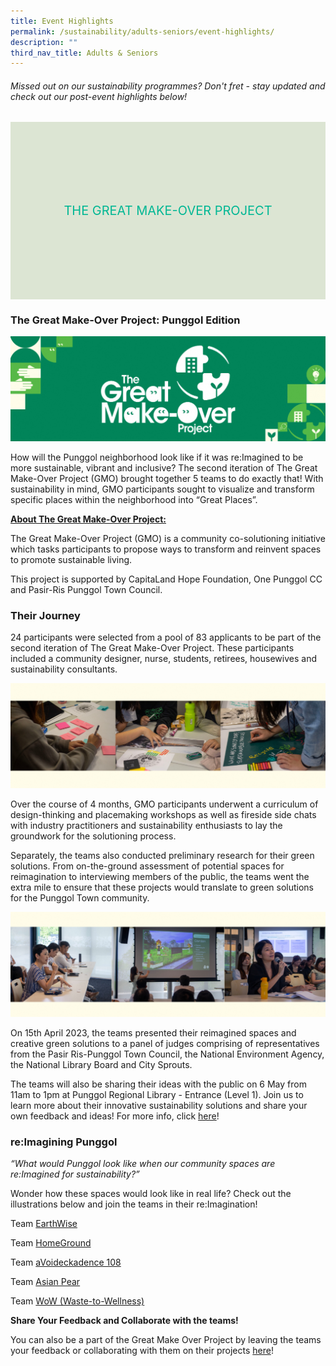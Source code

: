 ```yaml
---
title: Event Highlights
permalink: /sustainability/adults-seniors/event-highlights/
description: ""
third_nav_title: Adults & Seniors
---
```

<style type="text/css">
/* Links */
.content a { color: #322987; }
.content a:focus,
.content a:hover { color: #28216c; }

/* Button Outline */
.bp-button { padding-left: 1.5rem; padding-right: 1.5rem; }
.bp-button.is-primary-outline { border: 1px solid #322987; color: #322987; background-color: transparent; text-decoration: none; }
.bp-button.is-primary-outline:focus,
.bp-button.is-primary-outline:hover { border: 1px solid #322987; color: #cff2e8; background-color: #322987; text-decoration: none; }

/* Responsive Iframe */
.responsive-iframe { position: absolute; top: 0; left: 0; bottom: 0; right: 0; width: 100%; height: 100%; }
.responsive-iframe-container { position: relative; overflow: hidden; width: 100%; }
.responsive-iframe-container.ratio-16by9 { padding-top: 56.25%; }
.responsive-iframe-container.ratio-4by3 { padding-top: 75%; }
.responsive-iframe-container.ratio-3by2 { padding-top: 66.66%; }
.responsive-iframe-container.ratio-1by1 { padding-top: 100%; }

/* Click Box */
.clickbox { display: block; position: relative; width: 100%; padding-bottom: 56.25%; background-color: transparent; }
.clickbox span { padding: .5rem; }
.clickbox a { position: absolute; display: flex; width: 100%; height: 100%; align-items: center; justify-content: center; font-size: 1.25rem; text-align: center; text-decoration: none; text-transform: uppercase; }
.clickbox a:focus,
.clickbox a:hover { text-decoration: none; }

/* Mint Jade */
.clickbox.is-mint-jade { background-color: #dce5d3; color: #00b794; }
.clickbox.is-mint-jade a { color: #00b794; }
.clickbox.is-mint-jade a:focus,
.clickbox.is-mint-jade a:hover { background-color: #00b794; color: #dce5d3; }

.green-text { color: #2E8B57; font-size: 16px; }
	
</style>
<h6><p> Missed out on our sustainability programmes? Don't fret - stay updated and check out our post-event highlights below! </p></h6>

<div class="row is-multiline">
  <div class="col is-one-third">
    <div class="clickbox is-mint-jade">
      <a href="#the-great-make-over-project">
        <span>The Great Make-over Project</span>
      </a>
    </div>
  </div>
  
</div>

<h3 id="the-great-make-over-project"><b>The Great Make-Over Project: Punggol Edition</b></h3>
<img src="/images/sustainability/adults-and-seniors/as_sustainability_gmo.png">

How will the Punggol neighborhood look like if it was re:Imagined to be more sustainable, vibrant and inclusive? The second iteration of The Great Make-Over Project (GMO) brought together 5 teams to do exactly that! With sustainability in mind, GMO participants sought to visualize and transform specific places within the neighborhood into “Great Places”.  

<b><u>About The Great Make-Over Project:</u></b>

The Great Make-Over Project (GMO) is a community co-solutioning initiative which tasks participants to propose ways to transform and reinvent spaces to promote sustainable living. 

This project is supported by CapitaLand Hope Foundation, One Punggol CC and Pasir-Ris Punggol Town Council. 

<h3><b>Their Journey</b></h3>
<p>
24 participants were selected from a pool of 83 applicants to be part of the second iteration of The Great Make-Over Project. These participants included a community designer, nurse, students, retirees, housewives and sustainability consultants. 
</p><img src="/images/sustainability/adults-and-seniors/as_sustainability_gmo_1.png">

<p>
Over the course of 4 months, GMO participants underwent a curriculum of design-thinking and placemaking workshops as well as fireside side chats with industry practitioners and sustainability enthusiasts to lay the groundwork for the solutioning process.
</p>
<p>
Separately, the teams also conducted preliminary research for their green solutions. From on-the-ground assessment of potential spaces for reimagination to interviewing members of the public, the teams went the extra mile to ensure that these projects would translate to green solutions for the Punggol Town community.
</p>
<img src="/images/sustainability/adults-and-seniors/as_sustainability_gmo_2.png">
<p>
On 15th April 2023, the teams presented their reimagined spaces and creative green solutions to a panel of judges comprising of representatives from the Pasir Ris-Punggol Town Council, the National Environment Agency, the National Library Board and City Sprouts. 
</p>
<p>
The teams will also be sharing their ideas with the public on 6 May from 11am to 1pm at Punggol Regional Library - Entrance (Level 1). Join us to learn more about their innovative sustainability solutions and share your own feedback and ideas! For more info, click <a href="https://go.gov.sg/meet-ideators-gmo23/" target="_blank">here</a>!
</p>

<h3><b>re:Imagining Punggol</b></h3>
<p><i>“What would Punggol look like when our community spaces are re:Imagined for sustainability?”</i> </p> 
<p>
  Wonder how these spaces would look like in real life? Check out the illustrations below and join the teams in their re:Imagination! 
</p>
<p>
Team <a href="https://go.gov.sg/team-earthwise" target="_blank">EarthWise</a>
</p>
<p>
  Team <a href="https://go.gov.sg/team-homeground" target="_blank">HomeGround</a>
</p>
  <p>
    Team <a href="https://go.gov.sg/team-avoideckadence" target="_blank">aVoideckadence 108</a>
</p>

<p>Team <a target="_blank" href="https://go.gov.sg/team-asianpear">Asian Pear</a></p>
<p>Team <a target="_blank" href="https://go.gov.sg/team-wow">WoW (Waste-to-Wellness)</a></p>

<p>
  <strong>Share Your Feedback and Collaborate with the teams!</strong>
</p>
You can also be a part of the Great Make Over Project by leaving the teams your feedback or collaborating with them on their projects <a href="https://go.gov.sg/gmo23-feedback" target="_blank">here</a>! 

